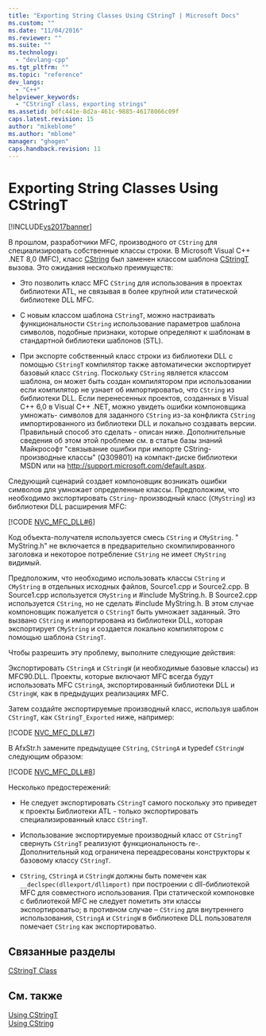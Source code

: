 ```yaml
---
title: "Exporting String Classes Using CStringT | Microsoft Docs"
ms.custom: ""
ms.date: "11/04/2016"
ms.reviewer: ""
ms.suite: ""
ms.technology: 
  - "devlang-cpp"
ms.tgt_pltfrm: ""
ms.topic: "reference"
dev_langs: 
  - "C++"
helpviewer_keywords: 
  - "CStringT class, exporting strings"
ms.assetid: bdfc441e-8d2a-461c-9885-46178066c09f
caps.latest.revision: 15
author: "mikeblome"
ms.author: "mblome"
manager: "ghogen"
caps.handback.revision: 11
---
```

# Exporting String Classes Using CStringT
[!INCLUDE[vs2017banner](../assembler/inline/includes/vs2017banner.md)]

В прошлом, разработчики MFC, производного от `CString` для специализировать собственные классы строки.  В Microsoft Visual C\+\+ .NET 8,0 \(MFC\), класс [CString](../atl-mfc-shared/using-cstring.md) был заменен классом шаблона [CStringT](../atl-mfc-shared/reference/cstringt-class.md) вызова.  Это ожидания несколько преимуществ:  
  
-   Это позволить класс MFC `CString` для использования в проектах библиотеки ATL, не связывая в более крупной или статической библиотеке DLL MFC.  
  
-   С новым классом шаблона `CStringT`, можно настраивать функциональности `CString` использование параметров шаблона символов, подобные признаки, которые определяют к шаблонам в стандартной библиотеки шаблонов \(STL\).  
  
-   При экспорте собственный класс строки из библиотеки DLL с помощью `CStringT` компилятор также автоматически экспортирует базовый класс `CString`.  Поскольку `CString` является классом шаблона, он может быть создан компилятором при использовании если компилятор не узнает об импортироватьо, что `CString` из библиотеки DLL.  Если перенесенных проектов, созданных в Visual C\+\+ 6,0 в Visual C\+\+ .NET, можно увидеть ошибки компоновщика умножать\- символов для заданного `CString` из\-за конфликта `CString` импортированного из библиотеки DLL и локально создавать версии.  Правильный способ это сделать \- описан ниже.  Дополнительные сведения об этом этой проблеме см. в статье базы знаний Майкрософт "связывание ошибки при импорте CString\- производные классы" \(Q309801\) на компакт\-диске библиотеки MSDN или на [http:\/\/support.microsoft.com\/default.aspx](http://support.microsoft.com/default.aspx).  
  
 Следующий сценарий создает компоновщик возникать ошибки символов для умножает определенные классы.  Предположим, что необходимо экспортировать `CString`\- производный класс \(`CMyString`\) из библиотеки DLL расширения MFC:  
  
 [!CODE [NVC_MFC_DLL#6](../CodeSnippet/VS_Snippets_Cpp/NVC_MFC_DLL#6)]  
  
 Код объекта\-получателя используется смесь `CString` и `CMyString`. "  MyString.h" не включается в предварительно скомпилированного заголовка и некоторое потребление `CString` не имеет `CMyString` видимый.  
  
 Предположим, что необходимо использовать классы `CString` и `CMyString` в отдельных исходных файлов, Source1.cpp и Source2.cpp.  В Source1.cpp используется `CMyString` и \#include MyString.h.  В Source2.cpp используется `CString`, но не сделать \#include MyString.h.  В этом случае компоновщик пожалуется о `CStringT` быть умножает заданный.  Это вызвано `CString` и импортирована из библиотеки DLL, которая экспортирует `CMyString` и создается локально компилятором с помощью шаблона `CStringT`.  
  
 Чтобы разрешить эту проблему, выполните следующие действия:  
  
 Экспортировать `CStringA` и `CStringW` \(и необходимые базовые классы\) из MFC90.DLL.  Проекты, которые включают MFC всегда будут использовать MFC `CStringA`, экспортированный библиотеки DLL и `CStringW`, как в предыдущих реализациях MFC.  
  
 Затем создайте экспортируемые производный класс, используя шаблон `CStringT`, как `CStringT_Exported` ниже, например:  
  
 [!CODE [NVC_MFC_DLL#7](../CodeSnippet/VS_Snippets_Cpp/NVC_MFC_DLL#7)]  
  
 В AfxStr.h замените предыдущее `CString`, `CStringA` и typedef `CStringW` следующим образом:  
  
 [!CODE [NVC_MFC_DLL#8](../CodeSnippet/VS_Snippets_Cpp/NVC_MFC_DLL#8)]  
  
 Несколько предостережений:  
  
-   Не следует экспортировать `CStringT` самого поскольку это приведет к проекты Библиотеки ATL \- только экспортировать специализированный класс `CStringT`.  
  
-   Использование экспортируемые производный класс от `CStringT` свернуть `CStringT` реализуют функциональность re\-.  Дополнительный код ограничена переадресованы конструкторы к базовому классу `CStringT`.  
  
-   `CString`, `CStringA` и `CStringW` должны быть помечен как `__declspec(dllexport/dllimport)` при построении с dll\-библиотекой MFC для совместного использования.  При статической компоновке с библиотекой MFC не следует пометить эти классы экспортироватьо; в противном случае – `CString` для внутреннего использования, `CStringA` и `CStringW` в библиотеке DLL пользователя помечает `CString` как экспортироватьо.  
  
## Связанные разделы  
 [CStringT Class](../atl-mfc-shared/reference/cstringt-class.md)  
  
## См. также  
 [Using CStringT](../atl-mfc-shared/using-cstringt.md)   
 [Using CString](../atl-mfc-shared/using-cstring.md)